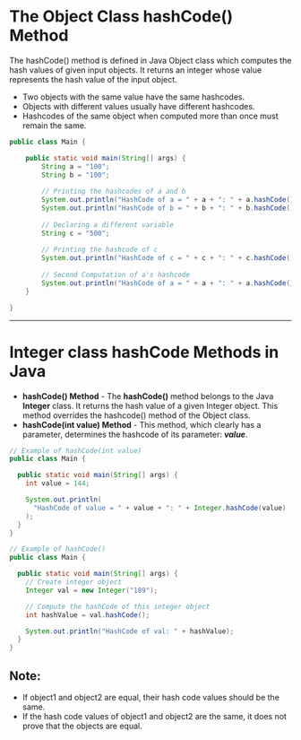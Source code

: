 # The Object Class hashCode() Method

The hashCode() method is defined in Java Object class which computes the hash values of given input objects. It returns an integer whose value represents the hash value of the input object.

- Two objects with the same value have the same hashcodes.
- Objects with different values usually have different hashcodes.
- Hashcodes of the same object when computed more than once must remain the same.

```java
public class Main {

	public static void main(String[] args) {
		String a = "100";
		String b = "100";
		  
		// Printing the hashcodes of a and b
		System.out.println("HashCode of a = " + a + ": " + a.hashCode());   // 48625
		System.out.println("HashCode of b = " + b + ": " + b.hashCode());   // 48625
		
		// Declaring a different variable
		String c = "500";
	
		// Printing the hashcode of c
		System.out.println("HashCode of c = " + c + ": " + c.hashCode());   // 52469
		
		// Second Computation of a's hashcode
		System.out.println("HashCode of a = " + a + ": " + a.hashCode());   // 48625
	}

}
```

--- 

# Integer class hashCode Methods in Java

- **hashCode() Method** - The **hashCode()** method belongs to the Java **Integer** class. It returns the hash value of a given Integer object. This method overrides the hashcode() method of the Object class.
- **hashCode(int value) Method** - This method, which clearly has a parameter, determines the hashcode of its parameter: ***value***.

```java
// Example of hashCode(int value)
public class Main {

  public static void main(String[] args) {
    int value = 144;

    System.out.println(
      "HashCode of value = " + value + ": " + Integer.hashCode(value)
    );
  }
}
```

```java
// Example of hashCode()
public class Main {

  public static void main(String[] args) {
    // Create integer object
    Integer val = new Integer("189");

    // Compute the hashCode of this integer object
    int hashValue = val.hashCode();

    System.out.println("HashCode of val: " + hashValue);
  }
}
```

## Note:

- If object1 and object2 are equal, their hash code values should be the same.
- If the hash code values of object1 and object2 are the same, it does not prove that the objects are equal.